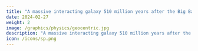 ```yaml
---
title: "A massive interacting galaxy 510 million years after the Big Bang"
date: 2024-02-27
weight: 2
image: /graphics/physics/geocentric.jpg
description: "A massive interacting galaxy 510 million years after the Big Bang"
icon: /icons/sp.png
---
```



